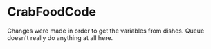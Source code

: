 # CrabFoodCode
Changes were made in order to get the variables from dishes.
Queue doesn't really do anything at all here.
